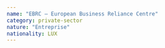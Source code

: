 ```yaml
---
name: "EBRC – European Business Reliance Centre"
category: private-sector
nature: "Entreprise"
nationality: LUX
---
```

    